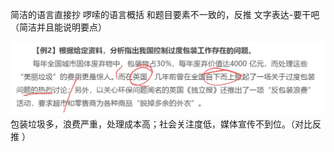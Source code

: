 简洁的语言直接抄
啰嗦的语言概括
和题目要素不一致的，反推
文字表达-要干吧（简洁并且能说明要点）

![](附件/Pasted%20image%2020230206112244.png)
包装垃圾多，浪费严重，处理成本高；社会关注度低，媒体宣传不到位。（对比反推 ）
